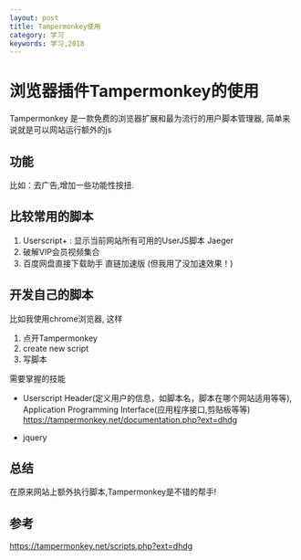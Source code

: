```yaml
---
layout: post
title: Tampermonkey使用
category: 学习
keywords: 学习,2018
---
```


# 浏览器插件Tampermonkey的使用

Tampermonkey 是一款免费的浏览器扩展和最为流行的用户脚本管理器, 
简单来说就是可以网站运行额外的js

## 功能

比如：去广告,增加一些功能性按扭.


## 比较常用的脚本

1. Userscript+ : 显示当前网站所有可用的UserJS脚本 Jaeger
2. 破解VIP会员视频集合
3. 百度网盘直接下载助手 直链加速版 (但我用了没加速效果！)


## 开发自己的脚本
比如我使用chrome浏览器, 这样

1. 点开Tampermonkey
2. create new script
3. 写脚本


需要掌握的技能

+ Userscript Header(定义用户的信息，如脚本名，脚本在哪个网站适用等等), Application Programming Interface(应用程序接口,剪贴板等等)
https://tampermonkey.net/documentation.php?ext=dhdg

+ jquery


## 总结
在原来网站上额外执行脚本,Tampermonkey是不错的帮手!

## 参考

https://tampermonkey.net/scripts.php?ext=dhdg
